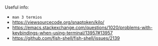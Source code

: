 Useful info:

* `man 3 termios`
* <https://viewsourcecode.org/snaptoken/kilo/>
* <https://emacs.stackexchange.com/questions/1020/problems-with-keybindings-when-using-terminal/13957#13957>
* <https://github.com/fish-shell/fish-shell/issues/2139>
